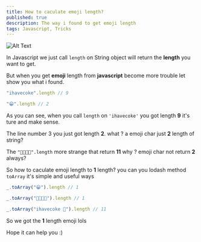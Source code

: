 ```yaml
---
title: How to caculate emoji length?
published: true
description: The way i found to get emoji length
tags: Javascript, Tricks
---
```


![Alt Text](https://dev-to-uploads.s3.amazonaws.com/i/17dv57h61f19kqq39d2c.jpg)

In Javascript we just call `length` on String object will return the **length** you want to get.

But when you get **emoji** length from **javascript** become more trouble let show you what i found.

```javascript
"ihavecoke".length // 9

"😁".length // 2
```

As you can see, when you call `length` on `'ihavecoke'`  you got length **9** it's ture and make sense.

The line number 3 you just got length **2**. what ? a emoji char just **2** length of string?

The `"👨‍👨‍👧‍👦".length`  more strange that return **11** why ? emoji char not return **2** always?



So how to caculate emoji length to **1** length?  you can you lodash method `toArray` it's simple and useful ways

```javascript
_.toArray("😁").length // 1

_.toArray("👨‍👨‍👧‍👦").length // 1

_.toArray("ihavecoke 🤩").length // 11
```



So we got the **1** length emoji lols 



Hope it can help you :)


